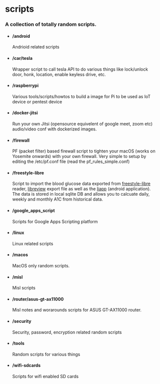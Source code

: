 # scripts

### A collection of totally random scripts.

- #### /android
  Andrioid related scripts

- #### /car/tesla
  Wrapper script to call tesla API to do various things like lock/unlock door, honk, location, enable keyless drive, etc.

- #### /raspberrypi
  Various tools/scripts/howtos to build a image for Pi to be used as IoT device or pentest device

- #### /docker-jitsi
  Run your own Jitsi (opensource equivelent of google meet, zoom etc) audio/video conf with dockerized images.
  
- #### /firewall
  PF (packet filter) based firewall script to tighten your macOS (works on Yosemite onwards) with your own firewall. Very simple to setup by editing the /etc/pf.conf file (read the pf_rules_simple.conf)

- #### /freestyle-libre 
  Script to import the blood glucose data exported from [freestyle-libre](https://www.freestylelibre.us/) reader, [libreview](https://libreview.com) export file as well as the [liapp](https://play.google.com/store/apps/details?id=de.cm.liapp&hl=en_US) (android application). The data is stored in local sqlite DB and allows you to calcuate daily, weekly and monthly A1C from historical data. 

- #### /google_apps_script
  Scripts for Google Apps Scripting platform

- #### /linux
  Linux related scripts
  
- #### /macos
  MacOS only random scripts.

- #### /misl
  Misl scripts 

- #### /router/asus-gt-ax11000
  Misl notes and worarounds scripts for ASUS GT-AX11000 router. 
  
- #### /security
  Security, password, encryption related random scripts

- #### /tools
  Random scripts for various things

- #### /wifi-sdcards
  Scripts for wifi enabled SD cards
